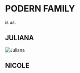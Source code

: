
# PODERN FAMILY
is us.

## JULIANA
![Juliana](https://files.slack.com/files-pri/T0HTW3H0V-FNQN5TSHW/5d4b7086.jpg?pub_secret=6f3c6ef886)



## NICOLE

<!--stackedit_data:
eyJoaXN0b3J5IjpbLTE0MzY5MDQzNTNdfQ==
-->
